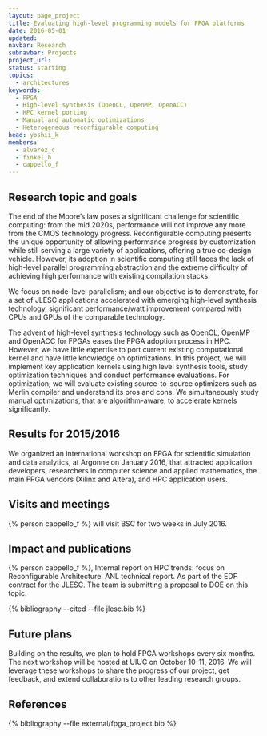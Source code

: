 ```yaml
---
layout: page_project
title: Evaluating high-level programming models for FPGA platforms
date: 2016-05-01
updated:
navbar: Research
subnavbar: Projects
project_url:
status: starting
topics: 
  - architectures
keywords: 
  - FPGA
  - High-level synthesis (OpenCL, OpenMP, OpenACC)
  - HPC kernel porting
  - Manual and automatic optimizations
  - Heterogeneous reconfigurable computing
head: yoshii_k
members: 
  - alvarez_c
  - finkel_h
  - cappello_f
---
```


## Research topic and goals
The end of the Moore’s law poses a significant challenge for
scientific computing: from the mid 2020s, performance will not improve
any more from the CMOS technology progress. Reconfigurable computing
presents the unique opportunity of allowing performance progress by
customization while still serving a large variety of applications,
offering a true co-design vehicle. However, its adoption in scientific
computing still faces the lack of high-level parallel programming
abstraction and the extreme difficulty of achieving high performance
with existing compilation stacks.

We focus on node-level parallelism; and our objective is to
demonstrate, for a set of JLESC applications accelerated with emerging
high-level synthesis technology, significant performance/watt
improvement compared with CPUs and GPUs of the comparable technology.

The advent of high-level synthesis technology such as OpenCL, OpenMP
and OpenACC for FPGAs eases the FPGA adoption process in HPC. However,
we have little expertise to port current existing computational kernel
and have little knowledge on optimizations. In this project, we will
implement key application kernels using high level synthesis tools,
study optimization techniques and conduct performance evaluations.
For optimization, we will evaluate existing source-to-source
optimizers such as Merlin compiler and understand its pros and cons.
We simultaneously study manual optimizations, that are
algorithm-aware, to accelerate kernels significantly.


## Results for 2015/2016
We organized an international workshop on FPGA for scientific simulation and data analytics, at Argonne on January 2016, that attracted application developers, researchers in computer science and applied mathematics, the main FPGA vendors (Xilinx and Altera), and HPC application users. 

## Visits and meetings
{% person cappello_f %} will visit BSC for two weeks in July 2016.


## Impact and publications

{% person cappello_f %}, Internal report on HPC trends: focus on Reconfigurable Architecture. ANL technical report. As part of the EDF contract for the JLESC.
The team is submitting a proposal to DOE on this topic.

{% bibliography --cited --file jlesc.bib %}


## Future plans

Building on the results, we plan to hold FPGA workshops every six months. The next workshop will be hosted at UIUC on October 10-11, 2016. We will leverage these workshops to share the progress of our project, get feedback, and extend collaborations to other leading research groups.

## References

{% bibliography --file external/fpga_project.bib %}
